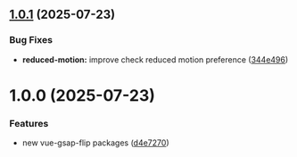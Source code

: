 ## [1.0.1](https://github.com/lavolpecheprogramma/vue-gsap-flip/compare/@vue-gsap-flip/reduced-motion@1.0.0...@vue-gsap-flip/reduced-motion@1.0.1) (2025-07-23)


### Bug Fixes

* **reduced-motion:** improve check reduced motion preference ([344e496](https://github.com/lavolpecheprogramma/vue-gsap-flip/commit/344e4968be180898afc2b3ca1012c6c91c99ee2b))

# 1.0.0 (2025-07-23)


### Features

* new vue-gsap-flip packages ([d4e7270](https://github.com/lavolpecheprogramma/vue-gsap-flip/commit/d4e727068186b125248152d10e7ead20df6dd36c))
